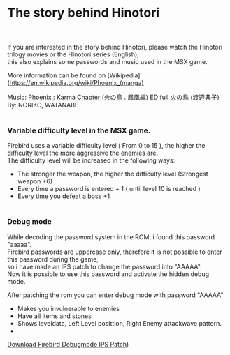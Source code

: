 # The story behind Hinotori

<br><br>
If you are interested in the story behind Hinotori, please watch the Hinotori trilogy movies or the Hinotori series (English),  
this also explains some passwords and music used in the MSX game.

More information can be found on [Wikipedia](https://en.wikipedia.org/wiki/Phoenix_(manga)

Music: [Phoenix : Karma Chapter (火の鳥 . 鳳凰編) ED full 火の鳥 (渡辺典子)](https://www.youtube.com/watch?v=nF1Tr-Rxy7c "Phoenix : Karma Chapter (火の鳥 . 鳳凰編) ED full 火の鳥 (渡辺典子)")
By: NORIKO, WATANABE<br><br>

### Variable difficulty level in the MSX game.<br>

Firebird uses a variable difficulty level ( From 0 to 15 ),
the higher the difficulty level the more aggressive the enemies are.<br>
The difficulty level will be increased in the following ways:
- The stronger the weapon, the higher the difficulty level (Strongest weapon +6)
- Every time a password is entered + 1 ( until level 10 is reached )
- Every time you defeat a boss +1
<br><br>

### Debug mode

While decoding the password system in the ROM, i found this password "aaaaa".<br>
Firebird passwords are uppercase only, therefore it is not possible
to enter this password during the game,<br>
so i have made an IPS patch to change the password into "AAAAA".<br>
Now it is possible to use this password and activate the hidden debug mode.

After patching the rom you can enter debug mode with password "AAAAA"
- Makes you invulnerable to enemies
- Have all items and stones
- Shows leveldata, Left Level posittion, Right Enemy attackwave pattern.
- 
[Download Firebird Debugmode IPS Patch](https://github.com/LarsThe18Th/Small-Projects/tree/master/MSX/IPS&#32;Patches/Firebird&#32;Debug%20Mode&#32;Patch))

